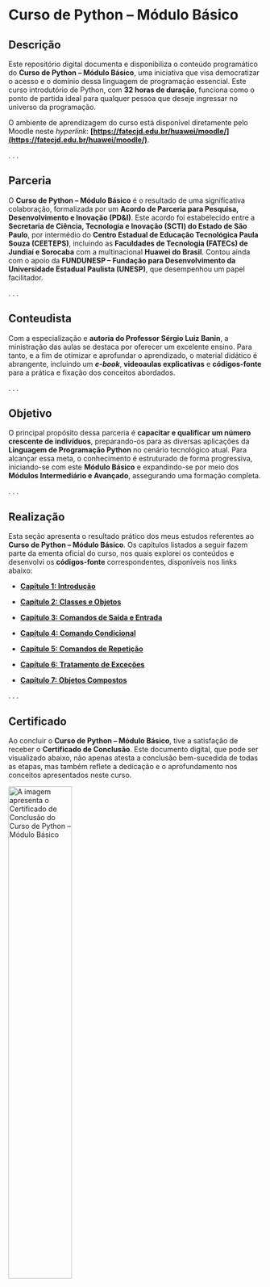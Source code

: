 # Curso de Python – Módulo Básico

## Descrição

Este repositório digital documenta e disponibiliza o conteúdo programático do **Curso de Python – Módulo Básico**, uma iniciativa que visa democratizar o acesso e o domínio dessa linguagem de programação essencial. Este curso introdutório de Python, com **32 horas de duração**, funciona como o ponto de partida ideal para qualquer pessoa que deseje ingressar no universo da programação.

O ambiente de aprendizagem do curso está disponível diretamente pelo Moodle neste *hyperlink*: **[https://fatecjd.edu.br/huawei/moodle/](https://fatecjd.edu.br/huawei/moodle/)**.

. . .

## Parceria

O **Curso de Python – Módulo Básico** é o resultado de uma significativa colaboração, formalizada por um **Acordo de Parceria para Pesquisa, Desenvolvimento e Inovação (PD&I)**. Este acordo foi estabelecido entre a **Secretaria de Ciência, Tecnologia e Inovação (SCTI) do Estado de São Paulo**, por intermédio do **Centro Estadual de Educação Tecnológica Paula Souza (CEETEPS)**, incluindo as **Faculdades de Tecnologia (FATECs) de Jundiaí e Sorocaba** com a multinacional **Huawei do Brasil**. Contou ainda com o apoio da **FUNDUNESP – Fundação para Desenvolvimento da Universidade Estadual Paulista (UNESP)**, que desempenhou um papel facilitador.

. . .
 
## Conteudista

Com a especialização e **autoria do Professor Sérgio Luiz Banin**, a ministração das aulas se destaca por oferecer um excelente ensino. Para tanto, e a fim de otimizar e aprofundar o aprendizado, o material didático é abrangente, incluindo um _**e-book**_, **videoaulas explicativas** e **códigos-fonte** para a prática e fixação dos conceitos abordados.

. . .

## Objetivo

O principal propósito dessa parceria é **capacitar e qualificar um número crescente de indivíduos**, preparando-os para as diversas aplicações da **Linguagem de Programação Python** no cenário tecnológico atual. Para alcançar essa meta, o conhecimento é estruturado de forma progressiva, iniciando-se com este **Módulo Básico** e expandindo-se por meio dos **Módulos Intermediário e Avançado**, assegurando uma formação completa.

. . .

## Realização

Esta seção apresenta o resultado prático dos meus estudos referentes ao **Curso de Python – Módulo Básico**. Os capítulos listados a seguir fazem parte da ementa oficial do curso, nos quais explorei os conteúdos e desenvolvi os **códigos-fonte** correspondentes, disponíveis nos links abaixo:

- [**Capítulo 1: Introdução**](https://github.com/thiago-bernegossi/curso-de-python-modulo-basico/tree/main/capitulo-01)

- [**Capítulo 2: Classes e Objetos**](https://github.com/thiago-bernegossi/curso-de-python-modulo-basico/tree/main/capitulo-02)

- [**Capítulo 3: Comandos de Saída e Entrada**](https://github.com/thiago-bernegossi/curso-de-python-modulo-basico/tree/main/capitulo-03)

- [**Capítulo 4: Comando Condicional**](https://github.com/thiago-bernegossi/curso-de-python-modulo-basico/tree/main/capitulo-04)

- [**Capítulo 5: Comandos de Repetição**](https://github.com/thiago-bernegossi/curso-de-python-modulo-basico/tree/main/capitulo-05)

- [**Capítulo 6: Tratamento de Exceções**](https://github.com/thiago-bernegossi/curso-de-python-modulo-basico/tree/main/capitulo-06)

- [**Capítulo 7: Objetos Compostos**](https://github.com/thiago-bernegossi/curso-de-python-modulo-basico/tree/main/capitulo-07)

. . .

## Certificado

Ao concluir o **Curso de Python – Módulo Básico**, tive a satisfação de receber o **Certificado de Conclusão**. Este documento digital, que pode ser visualizado abaixo, não apenas atesta a conclusão bem-sucedida de todas as etapas, mas também reflete a dedicação e o aprofundamento nos conceitos apresentados neste curso.

<img src="https://github.com/user-attachments/assets/23a8ef36-5f08-400d-85ec-27be6a734956" alt="A imagem apresenta o Certificado de Conclusão do Curso de Python – Módulo Básico" width="50%">